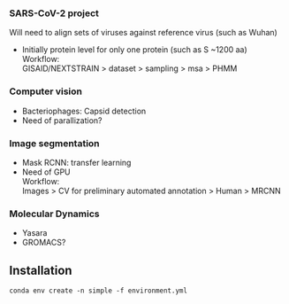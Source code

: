 ### SARS-CoV-2 project
Will need to align sets of viruses against reference virus (such as Wuhan)
+ Initially protein level for only one protein (such as S ~1200 aa)  
Workflow:   
GISAID/NEXTSTRAIN > dataset > sampling > msa > PHMM

### Computer vision
+ Bacteriophages: Capsid detection
+ Need of parallization?

### Image segmentation 
+ Mask RCNN: transfer learning
+ Need of GPU  
Workflow:  
Images > CV for preliminary automated  annotation > Human > MRCNN

### Molecular Dynamics
+ Yasara
+ GROMACS?

## Installation
```conda env create -n simple -f environment.yml```